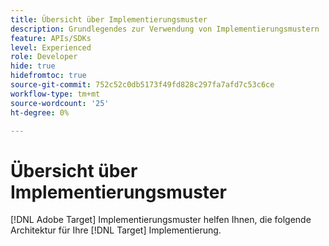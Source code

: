 ```yaml
---
title: Übersicht über Implementierungsmuster
description: Grundlegendes zur Verwendung von Implementierungsmustern
feature: APIs/SDKs
level: Experienced
role: Developer
hide: true
hidefromtoc: true
source-git-commit: 752c52c0db5173f49fd828c297fa7afd7c53c6ce
workflow-type: tm+mt
source-wordcount: '25'
ht-degree: 0%

---
```


# Übersicht über Implementierungsmuster

[!DNL Adobe Target] Implementierungsmuster helfen Ihnen, die folgende Architektur für Ihre [!DNL Target] Implementierung.

